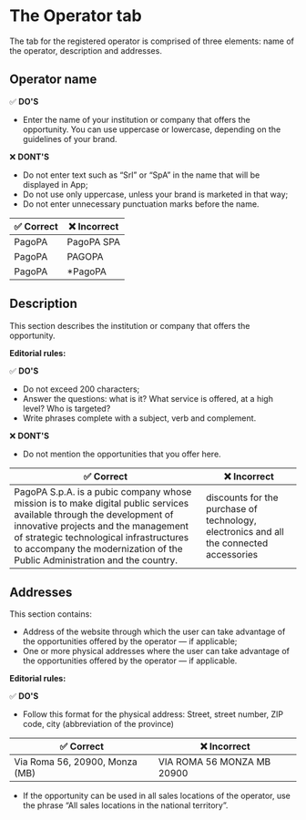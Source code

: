 # The Operator tab

The tab for the registered operator is comprised of three elements: name of the operator, description and addresses.

## Operator name

​✅ **DO'S**

* Enter the name of your institution or company that offers the opportunity. You can use uppercase or lowercase, depending on the guidelines of your brand.

​❌ **DONT'S**

* Do not enter text such as “Srl” or “SpA” in the name that will be displayed in App;
* Do not use only uppercase, unless your brand is marketed in that way;
* Do not enter unnecessary punctuation marks before the name.

| ✅ Correct| ❌ Incorrect|
|----------|----------|
| PagoPA| PagoPA SPA|
| PagoPA| PAGOPA|
| PagoPA| *PagoPA|

## Description

This section describes the institution or company that offers the opportunity.

**Editorial rules:**

​✅ **DO'S**

* Do not exceed 200 characters;
* Answer the questions: what is it? What service is offered, at a high level? Who is targeted?
* Write phrases complete with a subject, verb and complement.

​❌ **DONT'S**

* Do not mention the opportunities that you offer here.

| ✅ Correct| ❌ Incorrect|
|----------|----------|
| PagoPA S.p.A. is a pubic company whose mission is to make digital public services available through the development of innovative projects and the management of strategic technological infrastructures to accompany the modernization of the Public Administration and the country.| discounts for the purchase of technology, electronics and all the connected accessories|

## **Addresses**  <a href="#indirizzi" id="indirizzi"></a>

This section contains:

* Address of the website through which the user can take advantage of the opportunities offered by the operator — if applicable;
* One or more physical addresses where the user can take advantage of the opportunities offered by the operator — if applicable.

**Editorial rules:**

​✅ **DO'S**

* Follow this format for the physical address: Street, street number, ZIP code, city (abbreviation of the province)

| ✅ Correct| ❌ Incorrect|
|----------|----------|
| Via Roma 56, 20900, Monza (MB)| VIA ROMA 56 MONZA MB 20900|

* If the opportunity can be used in all sales locations of the operator, use the phrase “All sales locations in the national territory”.